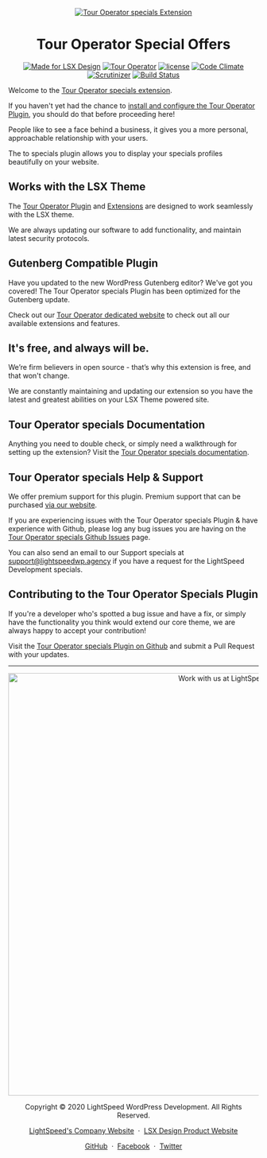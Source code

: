 <p align="center"><a target="_blank" href="https://lightspeedwp.agency/lsx/extensions/tour-operator/"><img src="https://ps.w.org/tour-operator-team/assets/banner-1544x500.png" alt="Tour Operator specials Extension"></a>

</p>
<h1 align="center">Tour Operator Special Offers</h1>

<p align="center">
  <a href="https://lsx.design/"><img src="https://lightspeedwp.agency/lsx/wp-content/uploads/2019/06/Designed-for-LSX-Theme-blue.png" alt="Made for LSX Design"></a>
	<a href="https://touroperator.solutions/"><img src="https://lightspeedwp.agency/lsx/wp-content/uploads/2019/06/Designed-for-Tour-Operator-plugin-1098ad.png" alt="Tour Operator"></a>
  <a href="https://www.gnu.org/licenses/gpl-3.0.en.html"><img src="https://poser.pugx.org/woocommerce/woocommerce/license" alt="license"></a>
      <a href="https://codeclimate.com/github/lightspeeddevelopment/to-specials/"><img src="https://codeclimate.com/github/lightspeeddevelopment/to-specials/badges/gpa.svg" alt="Code Climate"></a>
    <a href="https://scrutinizer-ci.com/g/lightspeeddevelopment/to-specials/?branch=master"><img src="https://scrutinizer-ci.com/g/lightspeeddevelopment/to-specials/badges/quality-score.png?b=master" alt="Scrutinizer"></a>
  	<a href="https://travis-ci.org/github/lightspeeddevelopment/to-specials"><img src="https://travis-ci.org/lightspeeddevelopment/to-specials.svg?branch=master" alt="Build Status"></a>
</p>

Welcome to the [Tour Operator specials extension](https://touroperator.solutions/plugins/specials/).

If you haven't yet had the chance to [install and configure the Tour Operator Plugin](https://touroperator.solutions/), you should do that before proceeding here! 

People like to see a face behind a business, it gives you a more personal, approachable relationship with your users.

The to specials plugin allows you to display your specials profiles beautifully on your website.

## Works with the LSX Theme

The [Tour Operator Plugin](https://touroperator.solutions/) and [Extensions](https://touroperator.solutions/) are designed to work seamlessly with the LSX theme. 

We are always updating our software to add functionality, and maintain latest security protocols. 

## Gutenberg Compatible Plugin

Have you updated to the new WordPress Gutenberg editor? We've got you covered! The Tour Operator specials Plugin has been optimized for the Gutenberg update. 

Check out our [Tour Operator dedicated website](https://touroperator.solutions/) to check out all our available extensions and features.

## It's free, and always will be.
We’re firm believers in open source - that’s why this extension is free, and that won't change. 

We are constantly maintaining and updating our extension so you have the latest and greatest abilities on your LSX Theme powered site. 

## Tour Operator specials Documentation

Anything you need to double check, or simply need a walkthrough for setting up the extension? Visit the [Tour Operator specials documentation](https://touroperator.solutions/docs/specials/).

## Tour Operator specials Help & Support

We offer premium support for this plugin. Premium support that can be purchased [via our website](https://touroperator.solutions/support/).

If you are experiencing issues with the Tour Operator specials Plugin & have experience with Github, please log any bug issues you are having on the [Tour Operator specials Github Issues](https://github.com/lightspeeddevelopment/to-specials/issues/) page.

You can also send an email to our Support specials at [support@lightspeedwp.agency](mailto:support@lightspeedwp.agency) if you have a request for the LightSpeed Development specials.

## Contributing to the Tour Operator Specials Plugin

If you're a developer who's spotted a bug issue and have a fix, or simply have the functionality you think would extend our core theme, we are always happy to accept your contribution! 

Visit the [Tour Operator specials Plugin on Github](https://github.com/lightspeeddevelopment/to-specials/) and submit a Pull Request with your updates.




---
<p align="center">
  <a href="https://lightspeedwp.agency/contact/"><img src="https://lightspeedwp.agency/wp-content/uploads/2020/02/work-with-lightspeed.png" width="850" alt="Work with us at LightSpeed"></a>
</p>
<p align="center">
  Copyright © 2020 LightSpeed WordPress Development. All Rights Reserved.
</p>
<p align="center">
  <a href="https://lightspeedwp.agency">LightSpeed's Company Website</a> &nbsp;&middot;&nbsp;
  <a href="https://lsx.design/">LSX Design Product Website</a>
</p>
<p align="center">
  <a href="https://github.com/lightspeeddevelopment">GitHub</a> &nbsp;&middot;&nbsp;
  <a href="https://facebook.com/lightspeedwordpressdevelopment">Facebook</a> &nbsp;&middot;&nbsp;
  <a href="https://twitter.com/lightspeedwp">Twitter</a>
</p>


